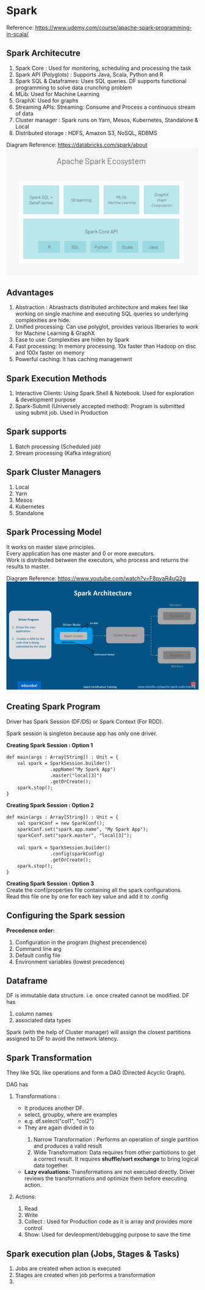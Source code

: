 # Spark 
Reference: https://www.udemy.com/course/apache-spark-programming-in-scala/
## Spark Architecutre
<ol>
<li>Spark Core : Used for monitoring, scheduling and processing the task</li> 
<li>Spark API (Polyglots) : Supports Java, Scala, Python and R</li> 
<li>Spark SQL & Dataframes: Uses SQL queries. DF supports functional programming to solve data crunching problem</li> 
<li>MLib: Used for Machine Learning</li> 
<li>GraphX: Used for graphs</li> 
<li>Streaming APIs: Streaming: Consume and Process a continuous stream of data</li> 
<li>Cluster manager : Spark runs on Yarn, Mesos, Kubernetes, Standalone & Local</li> 
<li>Distributed storage : HDFS, Amazon S3, NoSQL, RDBMS</li> 
</ol>

Diagram Reference: https://databricks.com/spark/about
![Spark Ecosystem](readme-assets/Spark_EcoSystem.png)

## Advantages
1. Abstraction : Abrastracts distributed architecture and makes feel like working on single machine and executing SQL queries so underlying complexities are hide.
2. Unified processing: Can use polyglot, provides various liberaries to work for Machine Learning & GraphX
3. Ease to use: Complexities are hiden by Spark
4. Fast processing: In memory processing. 10x faster than Hadoop on disc and 100x faster on memory
5. Powerful caching: It has caching management


## Spark Execution Methods
<ol>
<li>Interactive Clients: Using Spark Shell & Notebook. Used for exploration & development purpose</li>
<li>Spark-Submit (Universely accepted method): Program is submitted using submit job. Used in Production</li>
</ol>

## Spark supports 
1. Batch processing (Scheduled job)
2. Stream processing (Kafka integration)

## Spark Cluster Managers
1. Local
2. Yarn
3. Mesos
4. Kubernetes
5. Standalone

## Spark Processing Model
It works on master slave principles. <br/>
Every application has one master and 0 or more executors. </br>
Work is distributed between the executors, who process and returns the results to master. </br>

Diagram Reference: https://www.youtube.com/watch?v=F8pyaR4uQ2g
![Diagram](readme-assets/Spark_Processing_Model.png)


## Creating Spark Program
Driver has Spark Session (DF/DS) or Spark Context (For RDD).

Spark session is singleton because app has only one driver. 

**Creating Spark Session : Option 1**
```
def main(args : Array[String]) : Unit = {
	val spark = SparkSession.builder()
				.appName("My Spark App")
				.master("local[3]")
				.getOrCreate();
	spark.stop();
}
```


**Creating Spark Session : Option 2**
```
def main(args : Array[String]) : Unit = {
	val sparkConf = new SparkConf();
	sparkConf.set("spark.app.name", "My Spark App");
	sparkConf.set("spark.master", "local[3]");

	val spark = SparkSession.builder()
				.config(sparkConfig)
				.getOrCreate();
	spark.stop();
}

```

**Creating Spark Session : Option 3**</br>
Create the conf/properties file containing all the spark configurations.</br>
Read this file one by one for each key value and add it to .config


## Configuring the Spark session 
**Precedence order:**
1. Configuration in the program (highest precendence)
2. Command line arg 
3. Default config file
4. Environment variables (lowest precedence)

## Dataframe
DF is immutable data structure. i.e. once created cannot be modified.
DF has 
<ol>
<li>column names </li> 
<li>associated data types</li>
</ol>

Spark (with the help of Cluster manager) will assign the closest partitions assigned to DF to avoid the network latency.

## Spark Transformation
They like SQL like operations and form a DAG (Directed Acyclic Graph).

DAG has 
1. Transformations : 
	<ul>
	<li>It produces another DF.</li>
	<li>select, groupby, where are examples</li>
	<li>e.g. df.select("col1", "col2")</li>
	<li>They are again divided in to </li>
		<ol>
			<li>Narrow Transformation : Performs an operation of single partition and produces a valid result</li>
			<li>Wide Transformation: Data requires from other partiotions to get a correct result. It requires <b>shuffle/sort exchange</b> to bring logical data together.</li>
		</ol>
		
	<li><b>Lazy evaluations:</b> Transformations are not executed directly. Driver reviews the transformations and optimize them before executing action.</li>
	</ul>

2. Actions:
	<ol>
		<li>Read</li>
		<li>Write</li>
		<li>Collect : Used for Production code as it is array and provides more control</li>
		<li>Show: Used for devleopment/debugging purpose to save the time</li>
	</ol>
	
	
## Spark execution plan (Jobs, Stages & Tasks)
1. Jobs are created when action is executed
2. Stages are created when job performs a transformation
3. 